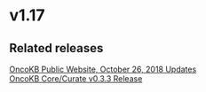 # v1.17

## Related releases
[OncoKB Public Website, October 26, 2018 Updates](https://github.com/oncokb/oncokb-public/releases/tag/0.11)  
[OncoKB Core/Curate v0.3.3 Release](https://github.com/oncokb/oncokb/releases/tag/v0.3.4)  


